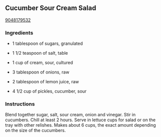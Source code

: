 ## Cucumber Sour Cream Salad

[9048179532](http://www.food.com/recipe/cucumber-sour-cream-salad-341034)

### Ingredients

 - 1 tablespoon of sugars, granulated

 - 1 1/2 teaspoon of salt, table

 - 1 cup of cream, sour, cultured

 - 3 tablespoon of onions, raw

 - 2 tablespoon of lemon juice, raw

 - 4 1/2 cup of pickles, cucumber, sour

### Instructions

Blend together sugar, salt, sour cream, onion and vinegar. Stir in cucumbers. Chill at least 2 hours. Serve in lettuce cups for salad or on the tray with other relishes. Makes about 6 cups, the exact amount depending on the size of the cucumbers.